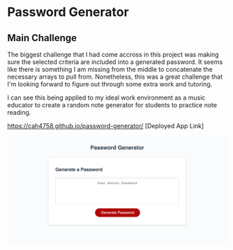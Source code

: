 # Password Generator

## Main Challenge
The biggest challenge that I had come accross in this project was making sure the selected criteria are included into a generated password. It seems like there is something I am missing from the middle to concatenate the necessary arrays to pull from. Nonetheless, this was a great challenge that I'm looking forward to figure out through some extra work and tutoring. 

I can see this being applied to my ideal work environment as a music educator to create a random note generator for students to practice note reading. 

https://cah4758.github.io/password-generator/
[Deployed App Link]

![App Screenshot](/img/password-generator.png)